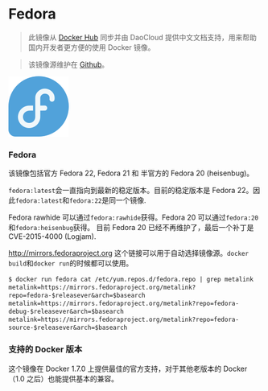 # Fedora

> 此镜像从 [Docker Hub](https://registry.hub.docker.com/_/fedora/) 同步并由 DaoCloud 提供中文文档支持，用来帮助国内开发者更方便的使用 Docker 镜像。

> 该镜像源维护在 [Github](https://github.com/docker-library/official-images/blob/master/library/fedora)。

![image](https://raw.githubusercontent.com/docker-library/docs/master/fedora/logo.png)

### Fedora

该镜像包括官方 Fedora 22, Fedora 21 和 半官方的 Fedora 20 (heisenbug)。

`fedora:latest`会一直指向到最新的稳定版本。目前的稳定版本是 Fedora 22。因此`fedora:latest`和`fedora:22`是同一个镜像.

Fedora rawhide 可以通过`fedora:rawhide`获得。Fedora 20 可以通过`fedora:20`和`fedora:heisenbug`获得。 目前 Fedora 20 已经不再维护了，最后一个补丁是 CVE-2015-4000 (Logjam).

http://mirrors.fedoraproject.org 这个链接可以用于自动选择镜像源。`docker build`和`docker run`的时候都可以使用。

```
$ docker run fedora cat /etc/yum.repos.d/fedora.repo | grep metalink
metalink=https://mirrors.fedoraproject.org/metalink?repo=fedora-$releasever&arch=$basearch
metalink=https://mirrors.fedoraproject.org/metalink?repo=fedora-debug-$releasever&arch=$basearch
metalink=https://mirrors.fedoraproject.org/metalink?repo=fedora-source-$releasever&arch=$basearch
```

### 支持的 Docker 版本

这个镜像在 Docker 1.7.0 上提供最佳的官方支持，对于其他老版本的 Docker（1.0 之后）也能提供基本的兼容。
